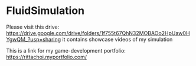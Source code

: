 # FluidSimulation

Please visit this drive: https://drive.google.com/drive/folders/1f755t67QhN32MOBAOo2HpUaw0HYgwQM_?usp=sharing 
it contains showcase videos of my simulation

This is a link for my game-development portfolio:
https://rittachoi.myportfolio.com/ 
